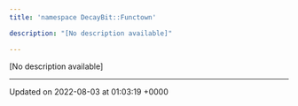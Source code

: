 ```yaml
---
title: 'namespace DecayBit::Functown'

description: "[No description available]"

---
```







[No description available]






-------------------------------

Updated on 2022-08-03 at 01:03:19 +0000